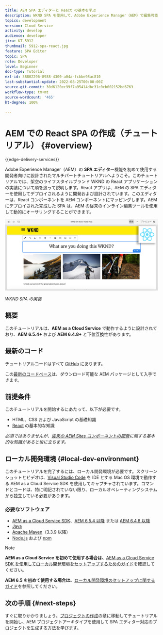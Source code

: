 ```yaml
---
title: AEM SPA エディターと React の基本を学ぶ
description: WKND SPA を使用して、Adobe Experience Manager（AEM）で編集可能な最初の React 単一ページアプリケーション（SPA）を作成します。AEM の SPA Editor で React JS フレームワークを使用して SPA を作成する方法について学習します。このマルチパートチュートリアルでは、架空のライフスタイルブランドである WKND 向けの React アプリケーションの実装について説明します。このチュートリアルでは、SPA のエンドツーエンドの作成と AEM との統合について説明します。
topics: development
version: Cloud Service
activity: develop
audience: developer
jira: KT-5912
thumbnail: 5912-spa-react.jpg
feature: SPA Editor
topic: SPA
role: Developer
level: Beginner
doc-type: Tutorial
exl-id: 38802296-8988-4300-a04a-fcbbe98ac810
last-substantial-update: 2022-08-25T00:00:00Z
source-git-commit: 30d6120ec99f7a95414dbc31c0cb002152bd6763
workflow-type: tm+mt
source-wordcount: '465'
ht-degree: 100%

---
```


# AEM での React SPA の作成（チュートリアル） {#overview}

{{edge-delivery-services}}

Adobe Experience Manager（AEM）の **SPA エディター**&#x200B;機能を初めて使用する開発者向けに設計されたマルチパートチュートリアルへようこそ。このチュートリアルでは、架空のライフスタイルブランド WKND の React アプリケーションの実装について順を追って説明します。React アプリは、AEM の SPA エディターを使用してデプロイされるように開発および設計されています。このエディターは、React コンポーネントを AEM コンポーネントにマッピングします。AEM にデプロイされた完成した SPA は、AEM の従来のインライン編集ツールを使用して動的にオーサリングすることができます。

![SPA の最終的な実装](assets/wknd-spa-implementation.png)

*WKND SPA の実装*

## 概要

このチュートリアルは、**AEM as a Cloud Service** で動作するように設計されており、**AEM 6.5.4+** および **AEM 6.4.8+** と下位互換性があります。

## 最新のコード

チュートリアルコードはすべて [GitHub](https://github.com/adobe/aem-guides-wknd-spa) にあります。

この[最新のコードベース](https://github.com/adobe/aem-guides-wknd-spa/releases)は、ダウンロード可能な AEM パッケージとして入手できます。

## 前提条件

このチュートリアルを開始するにあたって、以下が必要です。

* HTML、CSS および JavaScript の基礎知識
* [React](https://ja.reactjs.org/tutorial/tutorial.html) の基本的な知識

*必須ではありませんが、[従来の AEM Sites コンポーネントの開発](https://experienceleague.adobe.com/docs/experience-manager-learn/getting-started-wknd-tutorial-develop/overview.html?lang=ja)に関する基本的な知識があると役に立ちます。*

## ローカル開発環境 {#local-dev-environment}

このチュートリアルを完了するには、ローカル開発環境が必要です。スクリーンショットとビデオは、[Visual Studio Code](https://code.visualstudio.com/) を IDE とする Mac OS 環境で動作する AEM as a Cloud Service SDK を使用してキャプチャされています。コマンドとコードは、特に明記されていない限り、ローカルオペレーティングシステムから独立している必要があります。

### 必要なソフトウェア

* [AEM as a Cloud Service SDK](https://experienceleague.adobe.com/docs/experience-manager-learn/cloud-service/local-development-environment-set-up/aem-runtime.html?lang=ja)、[AEM 6.5.4 以降](https://experienceleague.adobe.com/docs/experience-manager-release-information/aem-release-updates/aem-releases-updates.html?lang=ja#aem-65) または [AEM 6.4.8 以降](https://experienceleague.adobe.com/docs/experience-manager-release-information/aem-release-updates/aem-releases-updates.html?lang=ja#aem-64)
* [Java](https://downloads.experiencecloud.adobe.com/content/software-distribution/en/general.html)
* [Apache Maven](https://maven.apache.org/)（3.3.9 以降）
* [Node.js](https://nodejs.org/ja/) および [npm](https://www.npmjs.com/)

>[!NOTE]
>
> **AEM as a Cloud Service を初めて使用する場合は、**[AEM as a Cloud Service SDK を使用してローカル開発環境をセットアップするためのガイド](https://experienceleague.adobe.com/docs/experience-manager-learn/cloud-service/local-development-environment-set-up/overview.html?lang=ja)を確認してください。
>
> **AEM 6.5 を初めて使用する場合は、**[ローカル開発環境のセットアップに関するガイド](https://experienceleague.adobe.com/docs/experience-manager-learn/foundation/development/set-up-a-local-aem-development-environment.html?lang=ja)を参照してください。

## 次の手順 {#next-steps}

すぐに取りかかりましょう。[プロジェクトの作成](create-project.md)の章に移動してチュートリアルを開始し、AEM プロジェクトアーキタイプを使用して SPA エディター対応のプロジェクトを生成する方法を学びます。
